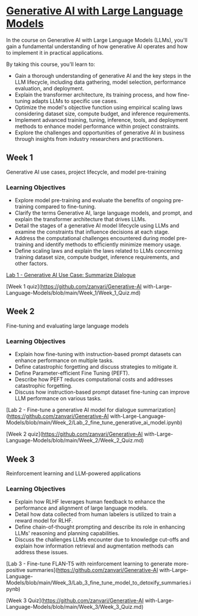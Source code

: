 # [Generative AI with Large Language Models](https://www.deeplearning.ai/courses/generative-ai-with-llms/)
In the course on Generative AI with Large Language Models (LLMs), you'll gain a fundamental understanding of how generative AI operates and how to implement it in practical applications.

By taking this course, you'll learn to:
- Gain a thorough understanding of generative AI and the key steps in the LLM lifecycle, including data gathering, model selection, performance evaluation, and deployment.
- Explain the transformer architecture, its training process, and how fine-tuning adapts LLMs to specific use cases.
- Optimize the model's objective function using empirical scaling laws considering dataset size, compute budget, and inference requirements.
- Implement advanced training, tuning, inference, tools, and deployment methods to enhance model performance within project constraints.
- Explore the challenges and opportunities of generative AI in business through insights from industry researchers and practitioners.


## Week 1
Generative AI use cases, project lifecycle, and model pre-training

### Learning Objectives
- Explore model pre-training and evaluate the benefits of ongoing pre-training compared to fine-tuning.
- Clarify the terms Generative AI, large language models, and prompt, and explain the transformer architecture that drives LLMs.
- Detail the stages of a generative AI model lifecycle using LLMs and examine the constraints that influence decisions at each stage.
- Address the computational challenges encountered during model pre-training and identify methods to efficiently minimize memory usage.
- Define scaling laws and explain the laws related to LLMs concerning training dataset size, compute budget, inference requirements, and other factors.

[Lab 1 - Generative AI Use Case: Summarize Dialogue](https://github.com/zanvari/Generative-AI-with-Large-Language-Models/blob/main/Week_1/Lab_1_summarize_dialogue.ipynb)

[Week 1 quiz](https://github.com/zanvari/Generative-AI with-Large-Language-Models/blob/main/Week_1/Week_1_Quiz.md)

## Week 2
Fine-tuning and evaluating large language models

### Learning Objectives
- Explain how fine-tuning with instruction-based prompt datasets can enhance performance on multiple tasks.
- Define catastrophic forgetting and discuss strategies to mitigate it.
- Define Parameter-efficient Fine Tuning (PEFT).
- Describe how PEFT reduces computational costs and addresses catastrophic forgetting.
- Discuss how instruction-based prompt dataset fine-tuning can improve LLM performance on various tasks.

[Lab 2 - Fine-tune a generative AI model for dialogue summarization](https://github.com/zanvari/Generative-AI with-Large-Language-Models/blob/main/Week_2/Lab_2_fine_tune_generative_ai_model.ipynb)

[Week 2 quiz](https://github.com/zanvari/Generative-AI with-Large-Language-Models/blob/main/Week_2/Week_2_Quiz.md)

## Week 3
Reinforcement learning and LLM-powered applications

### Learning Objectives
- Explain how RLHF leverages human feedback to enhance the performance and alignment of large language models.
- Detail how data collected from human labelers is utilized to train a reward model for RLHF.
- Define chain-of-thought prompting and describe its role in enhancing LLMs' reasoning and planning capabilities.
- Discuss the challenges LLMs encounter due to knowledge cut-offs and explain how information retrieval and augmentation methods can address these issues.

[Lab 3 - Fine-tune FLAN-T5 with reinforcement learning to generate more-positive summaries](https://github.com/zanvari/Generative-AI with-Large-Language-Models/blob/main/Week_3/Lab_3_fine_tune_model_to_detoxify_summaries.ipynb)

[Week 3 Quiz](https://github.com/zanvari/Generative-AI with-Large-Language-Models/blob/main/Week_3/Week_3_Quiz.md)
